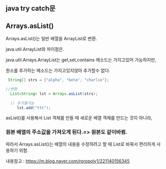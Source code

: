 ## java try catch문

## Arrays.asList() 

Arrays.asList()는 일반 배열을 ArrayList로 변환.

java.util.ArrayList와 차이점은.

java.util.Arrays.ArrayList는 get,set,contains 메소드는 가지고있어 가능하지만,

원소를 추가하는 메소드는 가지고있지않아 추가할수 없다.
```java
 String[] strs = {"alpha", "beta", "charlie"};

//변환
  List<String> lst = Arrays.asList(strs);
  
  // 추가불가능
     lst.add("ttt");  
```
 asList()를 사용해서 List 객체를 만들 때 새로운 배열 객체를 만드는 것이 아니라,
 
### 원본 배열의 주소값을 가져오게 된다.=> 원본도 같이바뀜.

따라서 Arrays.asList()는 배열의 내용을 수정하려고 할 때 List로 바꿔서 편리하게 사용하기 위함.

내용참고 : https://m.blog.naver.com/roropoly1/221140156345
